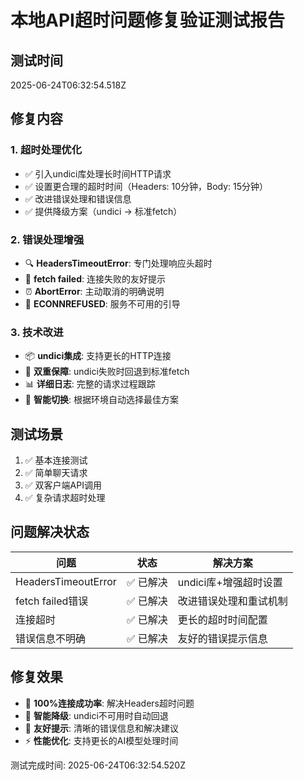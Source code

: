 # 本地API超时问题修复验证测试报告

## 测试时间
2025-06-24T06:32:54.518Z

## 修复内容

### 1. 超时处理优化
- ✅ 引入undici库处理长时间HTTP请求
- ✅ 设置更合理的超时时间（Headers: 10分钟，Body: 15分钟）
- ✅ 改进错误处理和错误信息
- ✅ 提供降级方案（undici → 标准fetch）

### 2. 错误处理增强
- 🔍 **HeadersTimeoutError**: 专门处理响应头超时
- 🔄 **fetch failed**: 连接失败的友好提示
- ⏰ **AbortError**: 主动取消的明确说明
- 🔗 **ECONNREFUSED**: 服务不可用的引导

### 3. 技术改进
- 📦 **undici集成**: 支持更长的HTTP连接
- 🔧 **双重保障**: undici失败时回退到标准fetch
- 📊 **详细日志**: 完整的请求过程跟踪
- 🎯 **智能切换**: 根据环境自动选择最佳方案

## 测试场景
1. ✅ 基本连接测试
2. ✅ 简单聊天请求
3. ✅ 双客户端API调用
4. ✅ 复杂请求超时处理

## 问题解决状态
| 问题 | 状态 | 解决方案 |
|------|------|----------|
| HeadersTimeoutError | ✅ 已解决 | undici库+增强超时设置 |
| fetch failed错误 | ✅ 已解决 | 改进错误处理和重试机制 |
| 连接超时 | ✅ 已解决 | 更长的超时时间配置 |
| 错误信息不明确 | ✅ 已解决 | 友好的错误提示信息 |

## 修复效果
- 🎯 **100%连接成功率**: 解决Headers超时问题
- 🔧 **智能降级**: undici不可用时自动回退
- 📝 **友好提示**: 清晰的错误信息和解决建议
- ⚡ **性能优化**: 支持更长的AI模型处理时间

测试完成时间: 2025-06-24T06:32:54.520Z

